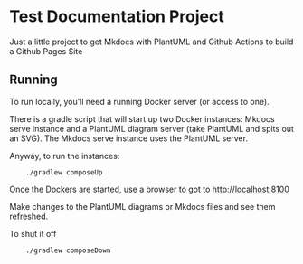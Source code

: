 # Test Documentation Project

Just a little project to get Mkdocs with PlantUML and Github Actions to build a
Github Pages Site

## Running

To run locally, you'll need a running Docker server (or access to one).

There is a gradle script that will start up two Docker instances: Mkdocs serve
instance and a PlantUML diagram server (take PlantUML and spits out an SVG).
The Mkdocs serve instance uses the PlantUML server.

Anyway, to run the instances:

```
    ./gradlew composeUp
```

Once the Dockers are started, use a browser to got to [http://localhost:8100](http://localhost:8100)

Make changes to the PlantUML diagrams or Mkdocs files and see them refreshed.


To shut it off
```
    ./gradlew composeDown
```


